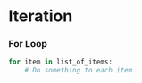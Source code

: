 # Iteration

### For Loop

```python
for item in list_of_items:
    # Do something to each item
```

